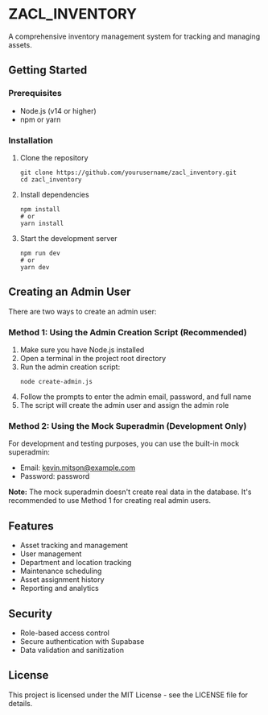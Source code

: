 # ZACL_INVENTORY

A comprehensive inventory management system for tracking and managing assets.

## Getting Started

### Prerequisites

- Node.js (v14 or higher)
- npm or yarn

### Installation

1. Clone the repository
   ```
   git clone https://github.com/yourusername/zacl_inventory.git
   cd zacl_inventory
   ```

2. Install dependencies
   ```
   npm install
   # or
   yarn install
   ```

3. Start the development server
   ```
   npm run dev
   # or
   yarn dev
   ```

## Creating an Admin User

There are two ways to create an admin user:

### Method 1: Using the Admin Creation Script (Recommended)

1. Make sure you have Node.js installed
2. Open a terminal in the project root directory
3. Run the admin creation script:
   ```
   node create-admin.js
   ```
4. Follow the prompts to enter the admin email, password, and full name
5. The script will create the admin user and assign the admin role

### Method 2: Using the Mock Superadmin (Development Only)

For development and testing purposes, you can use the built-in mock superadmin:

- Email: kevin.mitson@example.com
- Password: password

**Note:** The mock superadmin doesn't create real data in the database. It's recommended to use Method 1 for creating real admin users.

## Features

- Asset tracking and management
- User management
- Department and location tracking
- Maintenance scheduling
- Asset assignment history
- Reporting and analytics

## Security

- Role-based access control
- Secure authentication with Supabase
- Data validation and sanitization

## License

This project is licensed under the MIT License - see the LICENSE file for details. 